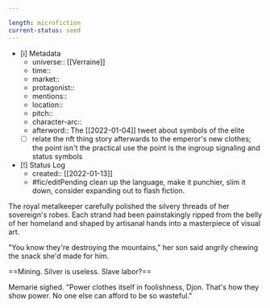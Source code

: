 ```yaml
---

length: microfiction
current-status: seed
---
```


- [i] Metadata
	- universe:: [[Verraine]]
	- time::
	- market::
	- protagonist::
	- mentions::
	- location::
	- pitch:: 
	- character-arc::
	- afterword:: The [[2022-01-04]] tweet about symbols of the elite
	- [ ]  relate the nft thing story afterwards to the emperor's new clothes; the point isn't the practical use the point is the ingroup signaling and status symbols
- [!] Status Log
	-  created:: [[2022-01-13]]
	- #fic/editPending clean up the language, make it punchier, slim it down, consider expanding out to flash fiction. 

The royal metalkeeper carefully polished the silvery threads of her sovereign's robes. Each strand had been painstakingly ripped from the belly of her homeland and shaped by artisanal hands into a masterpiece of visual art. 

"You know they're destroying the mountains," her son said angrily chewing the snack she'd made for him. 

==Mining. Silver is useless. Slave labor?==

Memarie sighed. "Power clothes itself in foolishness, Djon. That's how they show power. No one else can afford to be so wasteful." 

